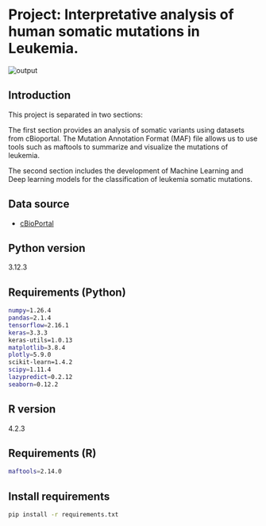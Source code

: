 # Project: Interpretative analysis of human somatic mutations in Leukemia.
![output](https://github.com/user-attachments/assets/6465134d-f158-499b-8ed5-8cdaab94bba9)

## Introduction
This project is separated in two sections:

The first section provides an analysis of somatic variants using datasets from cBioportal. The Mutation Annotation Format (MAF) file allows us to use tools such as maftools to summarize and visualize the mutations of leukemia.

The second section includes the development of Machine Learning and Deep learning models for the classification of leukemia somatic mutations.

## Data source
- [cBioPortal](https://www.cbioportal.org/datasets)

## Python version
3.12.3

## Requirements (Python)
 ```bash
numpy=1.26.4
pandas=2.1.4
tensorflow=2.16.1
keras=3.3.3
keras-utils=1.0.13
matplotlib=3.8.4
plotly=5.9.0
scikit-learn=1.4.2           
scipy=1.11.4 
lazypredict=0.2.12                
seaborn=0.12.2                  
```

## R version
4.2.3

## Requirements (R)
```bash
maftools=2.14.0
```

## Install requirements
```bash
pip install -r requirements.txt

